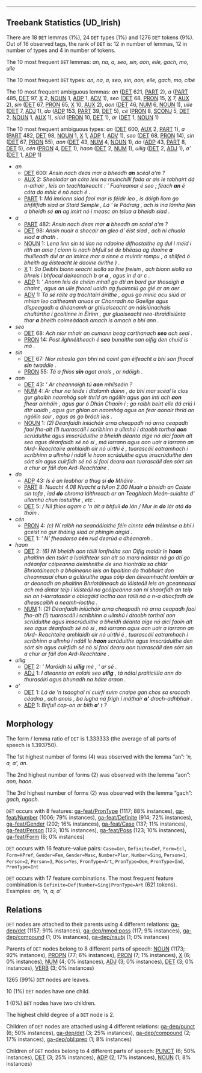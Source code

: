 

--------------------------------------------------------------------------------

## Treebank Statistics (UD_Irish)

There are 18 `DET` lemmas (1%), 24 `DET` types (1%) and 1276 `DET` tokens (9%).
Out of 16 observed tags, the rank of `DET` is: 12 in number of lemmas, 12 in number of types and 4 in number of tokens.

The 10 most frequent `DET` lemmas: <em>an, na, a, seo, sin, aon, eile, gach, mo, uile</em>

The 10 most frequent `DET` types:  <em>an, na, a, seo, sin, aon, eile, gach, mo, cibé</em>

The 10 most frequent ambiguous lemmas: <em>an</em> ([DET]() 621, [PART]() 2), <em>a</em> ([PART]() 485, [DET]() 97, [X]() 2, [NOUN]() 1, [ADP]() 1, [ADV]() 1), <em>seo</em> ([DET]() 68, [PRON]() 15, [X]() 7, [AUX]() 2), <em>sin</em> ([DET]() 67, [PRON]() 65, [X]() 10, [AUX]() 2), <em>aon</em> ([DET]() 46, [NUM]() 6, [NOUN]() 1), <em>uile</em> ([DET]() 7, [ADJ]() 1), <em>do</em> ([ADP]() 153, [PART]() 39, [DET]() 5), <em>cé</em> ([PRON]() 8, [SCONJ]() 5, [DET]() 2, [NOUN]() 1, [AUX]() 1), <em>siúd</em> ([PRON]() 10, [DET]() 1), <em>ár</em> ([DET]() 1, [NOUN]() 1)

The 10 most frequent ambiguous types:  <em>an</em> ([DET]() 600, [AUX]() 2, [PART]() 1), <em>a</em> ([PART]() 482, [DET]() 98, [NOUN]() 1, [X]() 1, [ADP]() 1, [ADV]() 1), <em>seo</em> ([DET]() 68, [PRON]() 14), <em>sin</em> ([DET]() 67, [PRON]() 55), <em>aon</em> ([DET]() 43, [NUM]() 4, [NOUN]() 1), <em>do</em> ([ADP]() 43, [PART]() 8, [DET]() 5), <em>cén</em> ([PRON]() 4, [DET]() 1), <em>haon</em> ([DET]() 2, [NUM]() 1), <em>uilig</em> ([DET]() 2, [ADJ]() 1), <em>a'</em> ([DET]() 1, [ADP]() 1)


* <em>an</em>
  * [DET]() 600: <em>Ansin nach deas mar a bheadh <b>an</b> scéal a'm ?</em>
  * [AUX]() 2: <em>Sheoladar an cóta leis na muinchillí fada ar ais le tabhairt dá n-athair , leis an teachtaireacht : ' Fuaireamar é seo ; féach <b>an</b> é cóta do mhic é nó nach é .</em>
  * [PART]() 1: <em>Má imríonn siad faoi mar is féidir leo , is dóigh liom go bhfillfidh siad ar Staid Semple , Lá ' le Pádraig , ach is ina lámha féin a bheidh sé <b>an</b> ag imirt nó i measc an tslua a bheidh siad .</em>
* <em>a</em>
  * [PART]() 482: <em>Ansin nach deas mar <b>a</b> bheadh an scéal a'm ?</em>
  * [DET]() 98: <em>Ansin nuair a shocair an gleo d' éist siad , ach ní chuala siad <b>a</b> dhath .</em>
  * [NOUN]() 1: <em>Lena linn sin tá líon na ndaoine dífhostaithe ag dul i méid i rith an ama ( cionn is nach bhfuil sé de bhéasa ag daoine <b>a</b> thuilleadh dul ar an imirce mar a rinne a muintir rompu , a shílfeá ó bheith ag éisteacht le daoine áirithe ) .</em>
  * [X]() 1: <em>Sa Deibhí bíonn seacht siolla sa líne freisin , ach bíonn siolla sa bhreis i bhfocal deireanach b ar <b>a</b> , agus in d ar c .</em>
  * [ADP]() 1: <em>' Anonn leis de chéim mhall go dtí an bord gur thosaigh <b>a</b> chaint , agus an uile fhocal uaidh ag fuaimniú go glé ar an aer .</em>
  * [ADV]() 1: <em>Tá sé ráite ag tráchtairí áirithe , agus go minic acu siúd ar mhian leo caitheamh anuas ar Chonradh na Gaeilge agus díspeagadh a dhéanamh ar ghluaiseacht an náisiúnachais chultúrtha i gcoitinne in Éirinn , gur gluaiseacht neo-thraidisiúnta thar <b>a</b> bheith coimeádach amach is amach a bhí ann .</em>
* <em>seo</em>
  * [DET]() 68: <em>Ach níor mhair an cumann beag carthanach <b>seo</b> ach seal .</em>
  * [PRON]() 14: <em>Post ilghnéitheach é <b>seo</b> bunaithe san oifig den chuid is mó .</em>
* <em>sin</em>
  * [DET]() 67: <em>Níor mhasla gan bhrí ná caint gan éifeacht a bhí san fhocal <b>sin</b> twaddle .</em>
  * [PRON]() 55: <em>Tá a fhios <b>sin</b> agat anois , ar ndóigh .</em>
* <em>aon</em>
  * [DET]() 43: <em>' Ar cheannaigh tú <b>aon</b> mhilseáin ?</em>
  * [NUM]() 4: <em>Ar chur na téide i dtalamh dúinn , do bhí mar scéal le clos gur ghaibh naomhóg soir thríd an ngóilín agus gan inti ach <b>aon</b> fhear amháin , agus gur ó Dhún Chaoin í ; go raibh beirt eile dá criú i dtír uaidh , agus gur ghlan an naomhóg agus an fear aonair thríd an ngóilín soir , agus as go brách leis .</em>
  * [NOUN]() 1: <em>(2) Déanfaidh iniúchóir arna cheapadh nó arna ceapadh faoi fho-alt (1) tuarascáil i scríbhinn a ullmhú i dtaobh torthaí <b>aon</b> scrúduithe agus imscrúduithe a bheidh déanta aige nó aici faoin alt seo agus déanfaidh sé nó sí , má iarrann agus aon uair a iarrann an tArd- Reachtaire amhlaidh air nó uirthi é , tuarascáil eatramhach i scríbhinn a ullmhú i ndáil le haon scrúduithe agus imscrúduithe den sórt sin agus cuirfidh sé nó sí faoi deara aon tuarascáil den sórt sin a chur ar fáil don Ard-Reachtaire .</em>
* <em>do</em>
  * [ADP]() 43: <em>Is é an leabhar a thug sí <b>do</b> Mháire .</em>
  * [PART]() 8: <em>Nuacht 4.08 Nuacht a hAon 2.00 Nuair a bheidh an Coiste sin tofa , iad <b>do</b> chroma láithreach ar an Teaghlach Meán-suidhte d' ullamhú chun iostuithe , etc .</em>
  * [DET]() 5: <em>/ Níl fhios agam c 'n áit a bhfuil <b>do</b> lán / Mur in <b>do</b> lár atá <b>do</b> thóin .</em>
* <em>cén</em>
  * [PRON]() 4: <em>(c) Ní raibh na seandálaithe féin cinnte <b>cén</b> tréimhse a bhí i gceist nó gur tháinig siad ar phingin airgid .</em>
  * [DET]() 1: <em>' N' fheadarsa <b>cén</b> rud dearúd a dhéanamh .</em>
* <em>haon</em>
  * [DET]() 2: <em>(6) Ní bheidh aon táillí ionfhálta san Oifig maidir le <b>haon</b> phaitinn den tsórt a luaidhtear san alt so mara ndintar ná go dtí go ndéanfar cóipeanna deimhnithe de sna hiontrála sa chlár Bhriotáineach a bhaineann leis an bpaitinn do thabhairt don cheannasaí chun a gcláruithe agus cóip den áireamhacht iomláin ar ar deonadh an phaitinn Bhriotáineach do lóisteáil leis an gceannasaí ach má dintar teip i lóisteáil na gcóipeanna san ní shaorfidh an teip sin an t-iarratasóir o oblagáid íoctha aon táillí ná o n-a dtiocfadh de dheascaibh a neamh-íoctha .</em>
  * [NUM]() 1: <em>(2) Déanfaidh iniúchóir arna cheapadh nó arna ceapadh faoi fho-alt (1) tuarascáil i scríbhinn a ullmhú i dtaobh torthaí aon scrúduithe agus imscrúduithe a bheidh déanta aige nó aici faoin alt seo agus déanfaidh sé nó sí , má iarrann agus aon uair a iarrann an tArd- Reachtaire amhlaidh air nó uirthi é , tuarascáil eatramhach i scríbhinn a ullmhú i ndáil le <b>haon</b> scrúduithe agus imscrúduithe den sórt sin agus cuirfidh sé nó sí faoi deara aon tuarascáil den sórt sin a chur ar fáil don Ard-Reachtaire .</em>
* <em>uilig</em>
  * [DET]() 2: <em>' Maróidh tú <b>uilig</b> mé , ' ar sé .</em>
  * [ADJ]() 1: <em>I dteannta an eolais seo <b>uilig</b> , tá nótaí praiticiúla ann do thurasóirí agus bhunadh na háite araon .</em>
* <em>a'</em>
  * [DET]() 1: <em>Lá de 'n tsaoghal ní cuirfí suim cnaipe gan chos sa sracadh céadna , ach anois , ba lugha ná frigh í máthair <b>a'</b> droch-adhbhair .</em>
  * [ADP]() 1: <em>Bhfuil cop-on ar bith <b>a'</b> t ?</em>

## Morphology

The form / lemma ratio of `DET` is 1.333333 (the average of all parts of speech is 1.393750).

The 1st highest number of forms (4) was observed with the lemma “an”: <em>'n, a, a', an</em>.

The 2nd highest number of forms (2) was observed with the lemma “aon”: <em>aon, haon</em>.

The 3rd highest number of forms (2) was observed with the lemma “gach”: <em>gach, ngach</em>.

`DET` occurs with 8 features: [ga-feat/PronType]() (1117; 88% instances), [ga-feat/Number]() (1006; 79% instances), [ga-feat/Definite]() (914; 72% instances), [ga-feat/Gender]() (202; 16% instances), [ga-feat/Case]() (137; 11% instances), [ga-feat/Person]() (123; 10% instances), [ga-feat/Poss]() (123; 10% instances), [ga-feat/Form]() (6; 0% instances)

`DET` occurs with 16 feature-value pairs: `Case=Gen`, `Definite=Def`, `Form=Ecl`, `Form=HPref`, `Gender=Fem`, `Gender=Masc`, `Number=Plur`, `Number=Sing`, `Person=1`, `Person=2`, `Person=3`, `Poss=Yes`, `PronType=Art`, `PronType=Dem`, `PronType=Ind`, `PronType=Int`

`DET` occurs with 17 feature combinations.
The most frequent feature combination is `Definite=Def|Number=Sing|PronType=Art` (621 tokens).
Examples: <em>an, 'n, a, a'</em>


## Relations

`DET` nodes are attached to their parents using 4 different relations: [ga-dep/det]() (1157; 91% instances), [ga-dep/nmod:poss]() (117; 9% instances), [ga-dep/compound]() (1; 0% instances), [ga-dep/nsubj]() (1; 0% instances)

Parents of `DET` nodes belong to 8 different parts of speech: [NOUN]() (1173; 92% instances), [PROPN]() (77; 6% instances), [PRON]() (7; 1% instances), [X]() (6; 0% instances), [NUM]() (4; 0% instances), [ADJ]() (3; 0% instances), [DET]() (3; 0% instances), [VERB]() (3; 0% instances)

1265 (99%) `DET` nodes are leaves.

10 (1%) `DET` nodes have one child.

1 (0%) `DET` nodes have two children.

The highest child degree of a `DET` node is 2.

Children of `DET` nodes are attached using 4 different relations: [ga-dep/punct]() (6; 50% instances), [ga-dep/det]() (3; 25% instances), [ga-dep/compound]() (2; 17% instances), [ga-dep/obl:prep]() (1; 8% instances)

Children of `DET` nodes belong to 4 different parts of speech: [PUNCT]() (6; 50% instances), [DET]() (3; 25% instances), [ADP]() (2; 17% instances), [NOUN]() (1; 8% instances)

